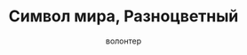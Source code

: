 ---
title: Символ мира, Разноцветный
description: Значок. 32 мм, ручная работа
author: волонтер
cost: 3000₸
---